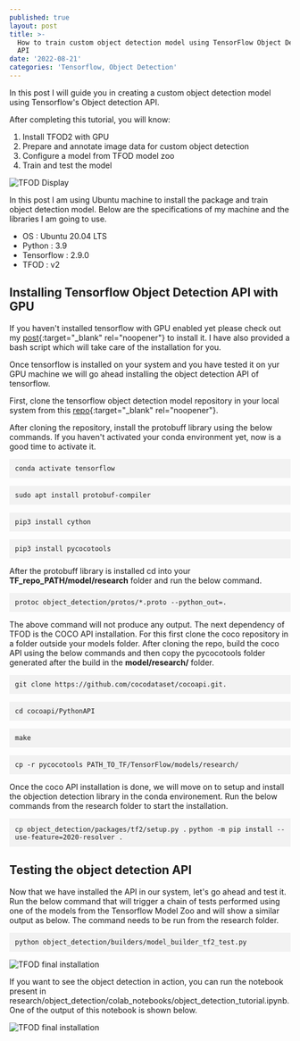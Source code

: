 ```yaml
---
published: true
layout: post
title: >-
  How to train custom object detection model using TensorFlow Object Detection
  API
date: '2022-08-21'
categories: 'Tensorflow, Object Detection'
---
```

In this post I will guide you in creating a custom object detection model using Tensorflow's  Object detection API.

After completing this tutorial, you will know:

1. Install TFOD2 with GPU
2. Prepare and annotate image data for custom object detection
3. Configure a model from TFOD model zoo
4. Train and test the model

![TFOD Display]({{site.baseurl}}/images/tfod_display_pic.jpg)

In this post I am using Ubuntu machine to install the package and train object detection model. Below are the specifications of my machine and the libraries I am going to use.

- OS : Ubuntu 20.04 LTS
- Python : 3.9
- Tensorflow : 2.9.0
- TFOD : v2

## Installing Tensorflow Object Detection API with GPU

If you haven't installed tensorflow with GPU enabled yet please check out my [post](https://errolpereira.github.io/how-to-install-CUDA-and-cuDNN-on-ubuntu/){:target="_blank" rel="noopener"} to install it. I have also provided a bash script which will take care of the installation for you.

Once tensorflow is installed on your system and you have tested it on yur GPU machine we will go ahead installing the object detection API of tensorflow.

First, clone the tensorflow object detection model repository in your local system from this [repo](https://github.com/tensorflow/models){:target="_blank" rel="noopener"}.

After cloning the repository, install the protobuff library using the below commands. If you haven't activated your conda environment yet, now is a good time to activate it.

<p style="background-color:#f2f2f2; padding:10px;"><code>conda activate tensorflow</code></p>
<p style="background-color:#f2f2f2; padding:10px;"><code>sudo apt install protobuf-compiler</code></p>
<p style="background-color:#f2f2f2; padding:10px;"><code>pip3 install cython
</code></p>
<p style="background-color:#f2f2f2; padding:10px;"><code>pip3 install pycocotools
</code></p>

After the protobuff library is installed cd into your **TF_repo_PATH/model/research** folder and run the below command.

<p style="background-color:#f2f2f2; padding:10px;"><code>protoc object_detection/protos/*.proto --python_out=.</code></p>

The above command will not produce any output. The next dependency of TFOD is the COCO API installation. For this first clone the coco repository in a folder outside your models folder. After cloning the repo, build the coco API using the below commands and then copy the pycocotools folder generated after the build in the **model/research/** folder.

<p style="background-color:#f2f2f2; padding:10px;">
  <code>git clone https://github.com/cocodataset/cocoapi.git.</code>
</p>
<p style="background-color:#f2f2f2; padding:10px;">
  <code>cd cocoapi/PythonAPI</code>
</p>
<p style="background-color:#f2f2f2; padding:10px;">
  <code>make</code>
</p>
<p style="background-color:#f2f2f2; padding:10px;">
  <code>cp -r pycocotools PATH_TO_TF/TensorFlow/models/research/</code>
</p>

Once the coco API installation is done, we will move on to setup and install the objection detection library in the conda environement. Run the below commands from the  research folder to start the installation.

<p style="background-color:#f2f2f2; padding:10px;">
  <code>cp object_detection/packages/tf2/setup.py .</code>
  <code>python -m pip install --use-feature=2020-resolver .</code>
</p>

## Testing the object detection API

Now that we have installed the API in our system, let's go ahead and test it. Run the below command that will trigger a chain of tests performed using one of the models from the Tensorflow Model Zoo and will show a similar output as below. The command needs to be run from the research folder.

<p style="background-color:#f2f2f2; padding:10px;"><code>python object_detection/builders/model_builder_tf2_test.py</code></p>

![TFOD final installation]({{site.baseurl}}/images/tfod_install_successful.png)

If you want to see the object detection in action, you can run the notebook present in research/object_detection/colab_notebooks/object_detection_tutorial.ipynb. One of the output of this notebook is shown below.

![TFOD final installation]({{site.baseurl}}/images/test_tf_image.png)

